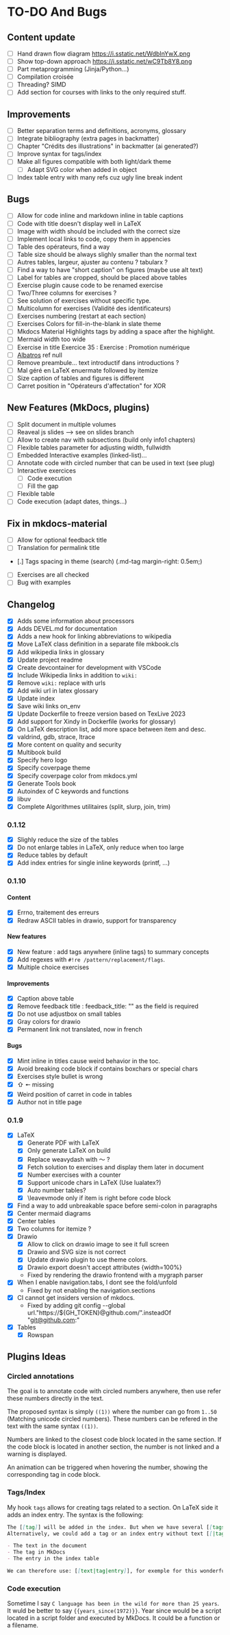 # TO-DO And Bugs

## Content update

- [ ] Hand drawn flow diagram https://i.sstatic.net/WdbInYwX.png
- [ ] Show top-down approach https://i.sstatic.net/wC9Tb8Y8.png
- [ ] Part metaprogramming (Jinja/Python...)
- [ ] Compilation croisée
- [ ] Threading? SIMD
- [ ] Add section for courses with links to the only required stuff.

## Improvements

- [ ] Better separation terms and definitions, acronyms, glossary
- [ ] Integrate bibliography (extra pages in backmatter)
- [ ] Chapter "Crédits des illustrations" in backmatter (ai generated?)
- [ ] Improve syntax for tags/index
- [ ] Make all figures compatible with both light/dark theme
  - [ ] Adapt SVG color when added in object
- [ ] Index table entry with many refs cuz ugly line break indent

## Bugs

- [ ] Allow for code inline and markdown inline in table captions
- [ ] Code with title doesn't display well in LaTeX
- [ ] Image with width should be included with the correct size
- [ ] Implement local links to code, copy them in appencies
- [ ] Table des opérateurs, find a way
- [ ] Table size should be always slighly smaller than the normal text
- [ ] Autres tables, largeur, ajuster au contenu ? tabularx ?
- [ ] Find a way to have "short caption" on figures (maybe use alt text)
- [ ] Label for tables are cropped, should be placed above tables
- [ ] Exercise plugin cause code to be renamed exercise
- [ ] Two/Three columns for exercises ?
- [ ] See solution of exercises without specific type.
- [ ] Multicolumn for exercises (Validité des identificateurs)
- [ ] Exercises numbering (restart at each section)
- [ ] Exercises Colors for fill-in-the-blank in slate theme
- [ ] Mkdocs Material Highlights tags by adding a space after the highlight.
- [ ] Mermaid width too wide
- [ ] Exercise in title Exercice 35 : Exercise : Promotion numérique
- [ ] [Albatros](/assets/src/albatros.txt) ref null
- [ ] Remove preambule… text introductif dans introductions ?
- [ ] Mal géré en LaTeX enuermate followed by itemize
- [ ] Size caption of tables and figures is different
- [ ] Carret position in "Opérateurs d'affectation" for XOR

## New Features (MkDocs, plugins)

- [ ] Split document in multiple volumes
- [ ] Reaveal js slides --> see on slides branch
- [ ] Allow to create nav with subsections (build only info1 chapters)
- [ ] Flexible tables parameter for adjusting width, fullwidth
- [ ] Embedded Interactive examples (linked-list)...
- [ ] Annotate code with circled number that can be used in text (see plug)
- [ ] Interactive exercices
  - [ ] Code execution
  - [ ] Fill the gap
- [ ] Flexible table
- [ ] Code execution (adapt dates, things...)

## Fix in mkdocs-material

- [ ] Allow for optional feedback title
- [ ] Translation for permalink title
- [.] Tags spacing in theme (search) (.md-tag margin-right: 0.5em;)
- [ ] Exercises are all checked
- [ ] Bug with examples

## Changelog

- [x] Adds some information about processors
- [x] Adds DEVEL.md for documentation
- [x] Adds a new hook for linking abbreviations to wikipedia
- [x] Move LaTeX class definition in a separate file mkbook.cls
- [x] Add wikipedia links in glossary
- [x] Update project readme
- [x] Create devcontainer for development with VSCode
- [x] Include Wikipedia links in addition to `wiki:`
- [x] Remove `wiki:` replace with urls
- [x] Add wiki url in latex glossary
- [x] Update index
- [x] Save wiki links on_env
- [x] Update Dockerfile to freeze version based on TexLive 2023
- [x] Add support for Xindy in Dockerfile (works for glossary)
- [x] On LaTeX description list, add more space between item and desc.
- [x] valdrind, gdb, strace, ltrace
- [x] More content on quality and security
- [x] Multibook build
- [x] Specify hero logo
- [x] Specify coverpage theme
- [x] Specify coverpage color from mkdocs.yml
- [x] Generate Tools book
- [x] Autoindex of C keywords and functions
- [x] libuv
- [x] Complete Algorithmes utilitaires (split, slurp, join, trim)

### 0.1.12

- [x] Slighly reduce the size of the tables
- [x] Do not enlarge tables in LaTeX, only reduce when too large
- [x] Reduce tables by default
- [x] Add index entries for single inline keywords (printf, ...)

### 0.1.10

#### Content

- [x] Errno, traitement des erreurs
- [x] Redraw ASCII tables in drawio, support for transparency

#### New features

- [x] New feature : add tags anywhere (inline tags) to summary concepts
- [x] Add regexes with `#!re /pattern/replacement/flags`.
- [x] Multiple choice exercises

#### Improvements

- [x] Caption above table
- [x] Remove feedback title : feedback_title: "" as the field is required
- [x] Do not use adjustbox on small tables
- [x] Gray colors for drawio
- [x] Permanent link not translated, now in french

#### Bugs

- [x] Mint inline in titles cause weird behavior in the toc.
- [x] Avoid breaking code block if contains boxchars or special chars
- [x] Exercises style bullet is wrong
- [x] ⇧ 🠔 missing
- [x] Weird position of carret in code in tables
- [x] Author not in title page

### 0.1.9

- [x] LaTeX
  - [x] Generate PDF with LaTeX
  - [x] Only generate LaTeX on build
  - [x] Replace weavydash with 〜 ?
  - [x] Fetch solution to exercises and display them later in document
  - [x] Number exercises with a counter
  - [x] Support unicode chars in LaTeX (Use lualatex?)
  - [x] Auto number tables?
  - [x] \leavevmode only if item is right before code block
- [x] Find a way to add unbreakable space before semi-colon in paragraphs
- [x] Center mermaid diagrams
- [x] Center tables
- [x] Two columns for itemize ?
- [x] Drawio
  - [x] Allow to click on drawio image to see it full screen
  - [x] Drawio and SVG size is not correct
  - [x] Update drawio plugin to use theme colors.
  - [x] Drawio export doesn't accept attributes {width=100%}
  - Fixed by rendering the drawio frontend with a mygraph parser
- [x] When I enable navigation.tabs, I dont see the fold/unfold
  - Fixed by not enabling the navigation.sections
- [x] CI cannot get insiders version of mkdocs.
  - Fixed by adding git config --global url."https://${GH_TOKEN}@github.com/".insteadOf "git@github.com:"
- [x] Tables
  - [x] Rowspan

## Plugins Ideas

### Circled annotations

The goal is to annotate code with circled numbers anywhere, then use refer these numbers directly in the text.

The proposed syntax is simply `((1))` where the number can go from `1..50` (Matching unicode circled numbers). These numbers can be refered in the text with the same syntax `((1))`.

Numbers are linked to the closest code block located in the same section. If the code block is located in another section, the number is not linked and a warning is displayed.

An animation can be triggered when hovering the number, showing the corresponding tag in code block.

### Tags/Index

My hook `tags` allows for creating tags related to a section. On LaTeX side it adds an index entry. The syntax is the following:

```markdown
The [[tag]] will be added in the index. But when we have several [[tags|tag]], we want to only add the singular form.
Alternatively, we could add a tag or an index entry without text [[|tag]]. Sometime we want different values for :

- The text in the document
- The tag in MkDocs
- The entry in the index table

We can therefore use: [[text|tag|entry]], for exemple for this wonderful movie, [[The Matrix|Matrix|Matrix, The]].
```

### Code execution

Sometime I say `C language has been in the wild for more than 25 years`. It wuld be better to say `{{years_since(1972)}}`. Year since would be a script located in a script folder and executed by MkDocs. It could be a function or a filename.
